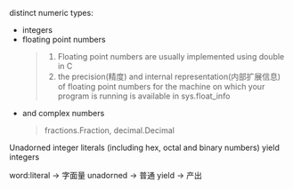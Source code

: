 distinct numeric types:
- integers
- floating point numbers
    > 1. Floating point numbers are usually implemented using double in C
    > 2. the precision(精度) and internal representation(内部扩展信息) of floating point numbers for 
    >    the machine on which your program is running is available in sys.float_info
- and complex numbers
  > fractions.Fraction, decimal.Decimal

Unadorned integer literals (including hex, octal and binary numbers) yield integers

word:literal     -> 字面量 
     unadorned   -> 普通
     yield       -> 产出